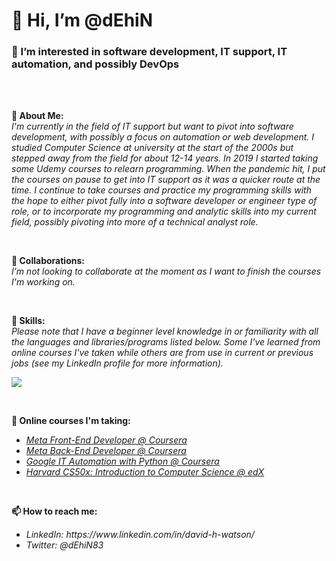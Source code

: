 <h1>
  👋 Hi, I’m @dEhiN
</h1>
<h3>
  👀 I’m interested in software development, IT support, IT automation, and possibly DevOps
</h3>
<br><br>
<p>
  <b>🎈 About Me:</b>
  <br>
  <em>
    I'm currently in the field of IT support but want to pivot into software development, with possibly a focus on automation or web development. I studied Computer Science at university at the start of the 2000s but stepped away from the field for about 12-14 years. In 2019 I started taking some Udemy courses to relearn programming. When the pandemic hit, I put the courses on pause to get into IT support as it was a quicker route at the time. I continue to take courses and practice my programming skills with the hope to either pivot fully into a software developer or engineer type of role, or to incorporate my programming and analytic skills into my current field, possibly pivoting into more of a technical analyst role.
  </em>
</p>
<br>
<p>
  <b>💞️ Collaborations:</b>
  <br>
  <em>
    I’m not looking to collaborate at the moment as I want to finish the courses I'm working on.
  </em>
</p>
<br>
<p>
  <b>🎨 Skills:</b>
  <br>
  <em>
    Please note that I have a beginner level knowledge in or familiarity with all the languages and libraries/programs listed below. Some I've learned from online courses I've taken while others are from use in current or previous jobs (see my LinkedIn profile for more information).
  </em>
  <p>
    <a href="https://skillicons.dev">
      <img src="https://skillicons.dev/icons?i=powershell,py,flask,html,css,js,kotlin,java,c,azure,linux,sqlite,vscode,androidstudio,figma,git,github,java&perline=6" />
    </a>
  </p>
</p>
<br>
<p>
  <b>🌱 Online courses I'm taking:</b>
  <ul>
    <li>
      <a href="https://www.coursera.org/professional-certificates/meta-front-end-developer"><em>Meta Front-End Developer @ Coursera</em></a>
    </li>
    <li>
      <a href="https://www.coursera.org/professional-certificates/meta-back-end-developer"><em>Meta Back-End Developer @ Coursera</em></a>
    </li>
    <li>
      <a href="https://www.coursera.org/google-certificates/it-automation-certificate"><em>Google IT Automation with Python @ Coursera</em></a>
    </li>
    <li>
      <a href="https://learning.edx.org/course/course-v1:HarvardX+CS50+X/home"><em>Harvard CS50x: Introduction to Computer Science @ edX</em></a>
    </li>
  </ul>
</p>
<br>
<p>
  <b>📫 How to reach me:</b>
  <ul>
    <li>
      <em>LinkedIn: https://www.linkedin.com/in/david-h-watson/</em>
    </li>
    <li>
      <em>Twitter: @dEhiN83</em>
    </li>
  </ul>
</p>

<!---
dEhiN/dEhiN is a ✨ special ✨ repository because its `README.md` (this file) appears on your GitHub profile.
You can click the Preview link to take a look at your changes.
--->

